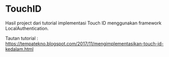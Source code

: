 # TouchID

Hasil project dari tutorial implementasi Touch ID menggunakan framework LocalAuthentication.

Tautan tutorial : https://tempatekno.blogspot.com/2017/11/mengimplementasikan-touch-id-kedalam.html
